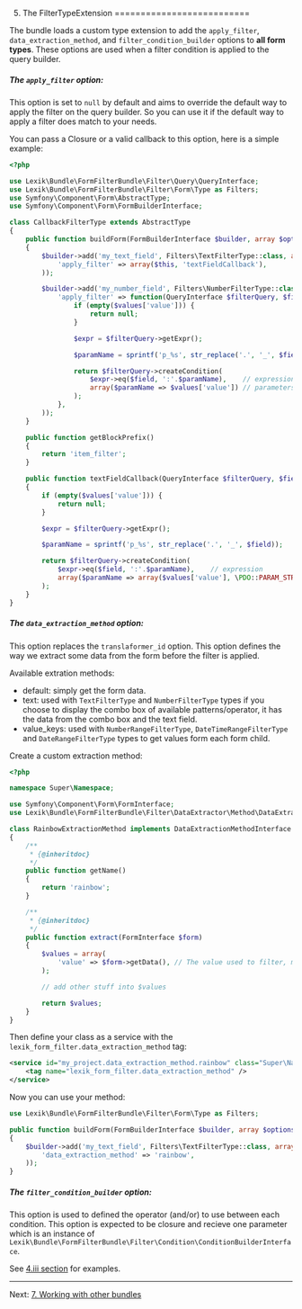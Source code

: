 
5. The FilterTypeExtension
==========================

The bundle loads a custom type extension to add the `apply_filter`,  `data_extraction_method`, and `filter_condition_builder` options to **all form types**. These options are used when a filter condition is applied to the query builder.

##### The `apply_filter` option:

This option is set to `null` by default and aims to override the default way to apply the filter on the query builder. So you can use it if the default way to apply a filter does match to your needs.

You can pass a Closure or a valid callback to this option, here is a simple example:

```php
<?php

use Lexik\Bundle\FormFilterBundle\Filter\Query\QueryInterface;
use Lexik\Bundle\FormFilterBundle\Filter\Form\Type as Filters;
use Symfony\Component\Form\AbstractType;
use Symfony\Component\Form\FormBuilderInterface;

class CallbackFilterType extends AbstractType
{
    public function buildForm(FormBuilderInterface $builder, array $options)
    {
        $builder->add('my_text_field', Filters\TextFilterType::class, array(
            'apply_filter' => array($this, 'textFieldCallback'),
        ));

        $builder->add('my_number_field', Filters\NumberFilterType::class, array(
            'apply_filter' => function(QueryInterface $filterQuery, $field, $values) {
                if (empty($values['value'])) {
                    return null;
                }

                $expr = $filterQuery->getExpr();

                $paramName = sprintf('p_%s', str_replace('.', '_', $field));

                return $filterQuery->createCondition(
                    $expr->eq($field, ':'.$paramName),    // expression
                    array($paramName => $values['value']) // parameters [ name => value ]
                );
            },
        ));
    }

    public function getBlockPrefix()
    {
        return 'item_filter';
    }

    public function textFieldCallback(QueryInterface $filterQuery, $field, $values)
    {
        if (empty($values['value'])) {
            return null;
        }

        $expr = $filterQuery->getExpr();

        $paramName = sprintf('p_%s', str_replace('.', '_', $field));

        return $filterQuery->createCondition(
            $expr->eq($field, ':'.$paramName),    // expression
            array($paramName => array($values['value'], \PDO::PARAM_STR) // parameters [ name => [value, type] ]
        );
    }
}
```

##### The `data_extraction_method` option:

This option replaces the `translaformer_id` option. This option defines the way we extract some data from the form before the filter is applied.

Available extration methods:

* default: simply get the form data.
* text: used with `TextFilterType` and `NumberFilterType` types if you choose to display the combo box of available patterns/operator, it has the data from the combo box and the text field.
* value_keys: used with `NumberRangeFilterType`, `DateTimeRangeFilterType` and `DateRangeFilterType` types to get values form each form child.

Create a custom extraction method:

```php
<?php

namespace Super\Namespace;

use Symfony\Component\Form\FormInterface;
use Lexik\Bundle\FormFilterBundle\Filter\DataExtractor\Method\DataExtractionMethodInterface;

class RainbowExtractionMethod implements DataExtractionMethodInterface
{
    /**
     * {@inheritdoc}
     */
    public function getName()
    {
        return 'rainbow';
    }

    /**
     * {@inheritdoc}
     */
    public function extract(FormInterface $form)
    {
        $values = array(
            'value' => $form->getData(), // The value used to filter, most of time the form value.
        );

        // add other stuff into $values

        return $values;
    }
}
```

Then define your class as a service with the `lexik_form_filter.data_extraction_method` tag:

```xml
<service id="my_project.data_extraction_method.rainbow" class="Super\Namespace\RainbowExtractionMethod">
    <tag name="lexik_form_filter.data_extraction_method" />
</service>
```

Now you can use your method:

```php
use Lexik\Bundle\FormFilterBundle\Filter\Form\Type as Filters;

public function buildForm(FormBuilderInterface $builder, array $options)
{
    $builder->add('my_text_field', Filters\TextFilterType::class, array(
        'data_extraction_method' => 'rainbow',
    ));
}
```

##### The `filter_condition_builder` option:

This option is used to defined the operator (and/or) to use between each condition.
This option is expected to be closure and recieve one parameter which is an instance of `Lexik\Bundle\FormFilterBundle\Filter\Condition\ConditionBuilderInterface`.

See [4.iii section](working-with-the-bundle.md#iii-customize-condition-operator) for examples.

***

Next: [7. Working with other bundles](working-with-other-bundles.md)
